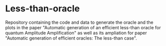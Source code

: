 # Less-than-oracle
Repository containing the code and data to generate the oracle and the plots in the paper "Automatic generation of an efficient less-than oracle for quantum Amplitude Amplification" as well as its ampliation for paper "Automatic generation of efficient oracles: The less-than case".
